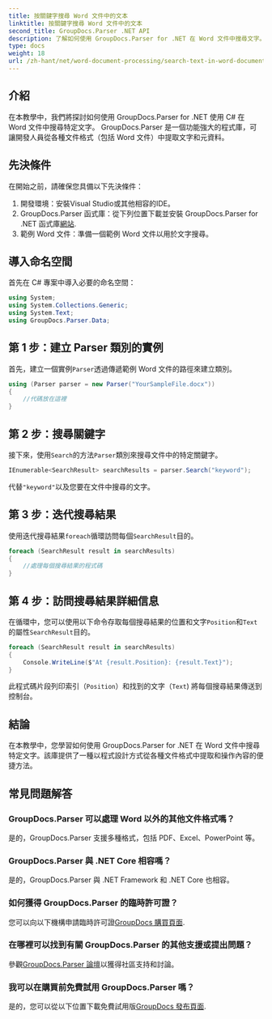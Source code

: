 ```yaml
---
title: 按關鍵字搜尋 Word 文件中的文本
linktitle: 按關鍵字搜尋 Word 文件中的文本
second_title: GroupDocs.Parser .NET API
description: 了解如何使用 GroupDocs.Parser for .NET 在 Word 文件中搜尋文字。高效提取特定關鍵字。
type: docs
weight: 18
url: /zh-hant/net/word-document-processing/search-text-in-word-document-by-keyword/
---
```

## 介紹
在本教學中，我們將探討如何使用 GroupDocs.Parser for .NET 使用 C# 在 Word 文件中搜尋特定文字。 GroupDocs.Parser 是一個功能強大的程式庫，可讓開發人員從各種文件格式（包括 Word 文件）中提取文字和元資料。
## 先決條件
在開始之前，請確保您具備以下先決條件：
1. 開發環境：安裝Visual Studio或其他相容的IDE。
2.  GroupDocs.Parser 函式庫：從下列位置下載並安裝 GroupDocs.Parser for .NET 函式庫[網站](https://releases.groupdocs.com/parser/net/).
3. 範例 Word 文件：準備一個範例 Word 文件以用於文字搜尋。

## 導入命名空間
首先在 C# 專案中導入必要的命名空間：
```csharp
using System;
using System.Collections.Generic;
using System.Text;
using GroupDocs.Parser.Data;
```
## 第 1 步：建立 Parser 類別的實例
首先，建立一個實例`Parser`透過傳遞範例 Word 文件的路徑來建立類別。
```csharp
using (Parser parser = new Parser("YourSampleFile.docx"))
{
    //代碼放在這裡
}
```
## 第 2 步：搜尋關鍵字
接下來，使用`Search`的方法`Parser`類別來搜尋文件中的特定關鍵字。
```csharp
IEnumerable<SearchResult> searchResults = parser.Search("keyword");
```
代替`"keyword"`以及您要在文件中搜尋的文字。
## 第 3 步：迭代搜尋結果
使用迭代搜尋結果`foreach`循環訪問每個`SearchResult`目的。
```csharp
foreach (SearchResult result in searchResults)
{
    //處理每個搜尋結果的程式碼
}
```
## 第 4 步：訪問搜尋結果詳細信息
在循環中，您可以使用以下命令存取每個搜尋結果的位置和文字`Position`和`Text`的屬性`SearchResult`目的。
```csharp
foreach (SearchResult result in searchResults)
{
    Console.WriteLine($"At {result.Position}: {result.Text}");
}
```
此程式碼片段列印索引（`Position`）和找到的文字（`Text`) 將每個搜尋結果傳送到控制台。

## 結論
在本教學中，您學習如何使用 GroupDocs.Parser for .NET 在 Word 文件中搜尋特定文字。該庫提供了一種以程式設計方式從各種文件格式中提取和操作內容的便捷方法。

## 常見問題解答
### GroupDocs.Parser 可以處理 Word 以外的其他文件格式嗎？
是的，GroupDocs.Parser 支援多種格式，包括 PDF、Excel、PowerPoint 等。
### GroupDocs.Parser 與 .NET Core 相容嗎？
是的，GroupDocs.Parser 與 .NET Framework 和 .NET Core 也相容。
### 如何獲得 GroupDocs.Parser 的臨時許可證？
您可以向以下機構申請臨時許可證[GroupDocs 購買頁面](https://purchase.groupdocs.com/temporary-license/).
### 在哪裡可以找到有關 GroupDocs.Parser 的其他支援或提出問題？
參觀[GroupDocs.Parser 論壇](https://forum.groupdocs.com/c/parser/17)以獲得社區支持和討論。
### 我可以在購買前免費試用 GroupDocs.Parser 嗎？
是的，您可以從以下位置下載免費試用版[GroupDocs 發布頁面](https://releases.groupdocs.com/).